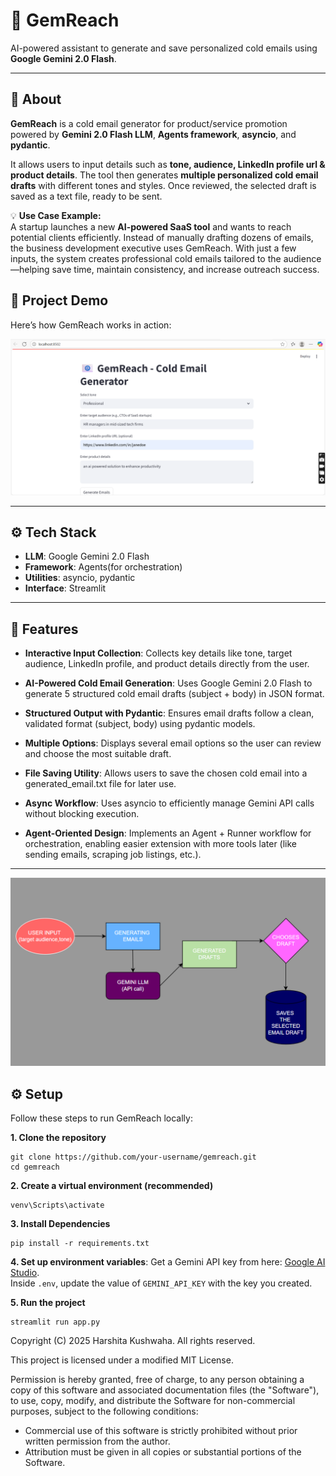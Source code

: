 # 🌟 GemReach  

AI-powered assistant to generate and save personalized cold emails using **Google Gemini 2.0 Flash**.  

---

## 📌 About  
**GemReach** is a cold email generator for product/service promotion powered by **Gemini 2.0 Flash LLM**, **Agents framework**, **asyncio**, and **pydantic**.  

It allows users to input details such as **tone, audience, LinkedIn profile url & product details**. The tool then generates **multiple personalized cold email drafts** with different tones and styles. Once reviewed, the selected draft is saved as a text file, ready to be sent.  

💡 **Use Case Example:**  
A startup launches a new **AI-powered SaaS tool** and wants to reach potential clients efficiently. Instead of manually drafting dozens of emails, the business development executive uses GemReach. With just a few inputs, the system creates professional cold emails tailored to the audience—helping save time, maintain consistency, and increase outreach success. 

## 📸 Project Demo

Here’s how GemReach works in action:

![Demo](imgs/demo.png)

---

## ⚙️ Tech Stack  
- **LLM**: Google Gemini 2.0 Flash  
- **Framework**: Agents(for orchestration)  
- **Utilities**: asyncio, pydantic  
- **Interface**: Streamlit 

---

## 🚀 Features

- **Interactive Input Collection**:
Collects key details like tone, target audience, LinkedIn profile, and product details directly from the user.

- **AI-Powered Cold Email Generation**:
Uses Google Gemini 2.0 Flash to generate 5 structured cold email drafts (subject + body) in JSON format.

- **Structured Output with Pydantic**:
Ensures email drafts follow a clean, validated format (subject, body) using pydantic models.

- **Multiple Options**:
Displays several email options so the user can review and choose the most suitable draft.

- **File Saving Utility**:
Allows users to save the chosen cold email into a generated_email.txt file for later use.

- **Async Workflow**:
Uses asyncio to efficiently manage Gemini API calls without blocking execution.

- **Agent-Oriented Design**:
Implements an Agent + Runner workflow for orchestration, enabling easier extension with more tools later (like sending emails, scraping job listings, etc.).
---

![Workflow](imgs/workss.png)

## ⚙️ Setup

Follow these steps to run GemReach locally:

**1. Clone the repository** 
```
git clone https://github.com/your-username/gemreach.git
cd gemreach
```

**2. Create a virtual environment (recommended)**
```
venv\Scripts\activate
```
**3. Install Dependencies**
```
pip install -r requirements.txt
```
**4. Set up environment variables**:
Get a Gemini API key from here: [Google AI Studio](https://aistudio.google.com/app/apikey).  
   Inside `.env`, update the value of `GEMINI_API_KEY` with the key you created.

**5. Run the project** 
```
streamlit run app.py
```

Copyright (C) 2025 Harshita Kushwaha. All rights reserved.

This project is licensed under a modified MIT License. 

Permission is hereby granted, free of charge, to any person obtaining a copy 
of this software and associated documentation files (the "Software"), to use, 
copy, modify, and distribute the Software for non-commercial purposes, 
subject to the following conditions:

- Commercial use of this software is strictly prohibited without prior 
  written permission from the author.
- Attribution must be given in all copies or substantial portions of the Software.


















